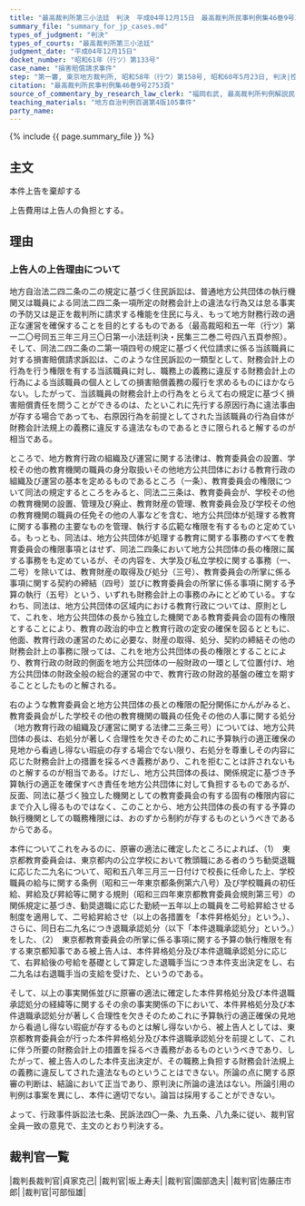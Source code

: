 ```yaml
---
title: "最高裁判所第三小法廷　判決　平成04年12月15日　最高裁判所民事判例集46巻9号2753頁"
summary_file: "summary_for_jp_cases.md"
types_of_judgment: "判決"
types_of_courts: "最高裁判所第三小法廷"
judgment_date: "平成04年12月15日"
docket_number: "昭和61年（行ツ）第133号"
case_name: "損害賠償請求事件"
step: "第一審, 東京地方裁判所, 昭和58年（行ウ）第158号, 昭和60年5月23日, 判決|控訴審, 東京高等裁判所, 昭和60年（行コ）第36号, 昭和61年5月29日, 判決"
citation: "最高裁判所民事判例集46巻9号2753頁"
source_of_commentary_by_research_law_clerk: "福岡右武, 最高裁判所判例解説民事篇平成4年度525頁"
teaching_materials: "地方自治判例百選第4版105事件"
party_name:
---
```




{% include {{ page.summary_file }}  %}








## 主文



本件上告を棄却する

上告費用は上告人の負担とする。





## 理由



### 上告人の上告理由について

地方自治法二四二条の二の規定に基づく住民訴訟は、普通地方公共団体の執行機関又は職員による同法二四二条一項所定の財務会計上の違法な行為又は怠る事実の予防又は是正を裁判所に請求する権能を住民に与え、もって地方財務行政の適正な運営を確保することを目的とするものである（最高裁昭和五一年（行ツ）第一二〇号同五三年三月三〇日第一小法廷判決・民集三二巻二号四八五頁参照）。そして、同法二四二条の二第一項四号の規定に基づく代位請求に係る当該職員に対する損害賠償請求訴訟は、このような住民訴訟の一類型として、財務会計上の行為を行う権限を有する当該職員に対し、職務上の義務に違反する財務会計上の行為による当該職員の個人としての損害賠償義務の履行を求めるものにほかならない。したがって、当該職員の財務会計上の行為をとらえて右の規定に基づく損害賠償責任を問うことができるのは、たといこれに先行する原因行為に違法事由が存する場合であっても、右原因行為を前提としてされた当該職員の行為自体が財務会計法規上の義務に違反する違法なものであるときに限られると解するのが相当である。

ところで、地方教育行政の組織及び運営に関する法律は、教育委員会の設置、学校その他の教育機関の職員の身分取扱いその他地方公共団体における教育行政の組織及び運営の基本を定めるものであるところ（一条）、教育委員会の権限について同法の規定するところをみると、同法二三条は、教育委員会が、学校その他の教育機関の設置、管理及び廃止、教育財産の管理、教育委員会及び学校その他の教育機関の職員の任免その他の人事などを含む、地方公共団体が処理する教育に関する事務の主要なものを管理、執行する広範な権限を有するものと定めている。もっとも、同法は、地方公共団体が処理する教育に関する事務のすべてを教育委員会の権限事項とはせず、同法二四条において地方公共団体の長の権限に属する事務をも定めているが、その内容を、大学及び私立学校に関する事務（一、二号）を除いては、教育財産の取得及び処分（三号）、教育委員会の所掌に係る事項に関する契約の締結（四号）並びに教育委員会の所掌に係る事項に関する予算の執行（五号）という、いずれも財務会計上の事務のみにとどめている。すなわち、同法は、地方公共団体の区域内における教育行政については、原則として、これを、地方公共団体の長から独立した機関である教育委員会の固有の権限とすることにより、教育の政治的中立と教育行政の定安の確保を図るとともに、他面、教育行政の運営のために必要な、財産の取得、処分、契約の締結その他の財務会計上の事務に限っては、これを地方公共団体の長の権限とすることにより、教育行政の財政的側面を地方公共団体の一般財政の一環として位置付け、地方公共団体の財政全般の総合的運営の中で、教育行政の財政的基盤の確立を期することとしたものと解される。

右のような教育委員会と地方公共団体の長との権限の配分関係にかんがみると、教育委員会がした学校その他の教育機関の職員の任免その他の人事に関する処分（地方教育行政の組織及び運営に関する法律二三条三号）については、地方公共団体の長は、右処分が著しく合理性を欠きそのためこれに予算執行の適正確保の見地から看過し得ない瑕疵の存する場合でない限り、右処分を尊重しその内容に応じた財務会計上の措置を採るべき義務があり、これを拒むことは許されないものと解するのが相当である。けだし、地方公共団体の長は、関係規定に基づき予算執行の適正を確保すべき責任を地方公共団体に対して負担するものであるが、反面、同法に基づく独立した機関としての教育委員会の有する固有の権限内容にまで介入し得るものではなく、このことから、地方公共団体の長の有する予算の執行機関としての職務権限には、おのずから制約が存するものというべきであるからである。

本件についてこれをみるのに、原審の適法に確定したところによれば、（1）　東京都教育委員会は、東京都内の公立学校において教頭職にある者のうち勧奨退職に応じた二九名について、昭和五八年三月三一日付けで校長に任命した上、学校職員の給与に関する条例（昭和三一年東京都条例第六八号）及び学校職員の初任給、昇給及び昇給等に関する規則（昭和三四年東京都教育委員会規則第三号）の関係規定に基づき、勧奨退職に応じた勤続一五年以上の職員を二号給昇給させる制度を適用して、二号給昇給させ（以上の各措置を「本件昇格処分」という。）、さらに、同日右二九名につき退職承認処分（以下「本件退職承認処分」という。）をした、（2）　東京都教育委員会の所掌に係る事項に関する予算の執行権限を有する東京都知事である被上告人は、本件昇格処分及び本件退職承認処分に応じて、右昇給後の号給を基礎として算定した退職手当につき本件支出決定をし、右二九名は右退職手当の支給を受けた、というのである。

そして、以上の事実関係並びに原審の適法に確定した本件昇格処分及び本件退職承認処分の経緯等に関するその余の事実関係の下において、本件昇格処分及び本件退職承認処分が著しく合理性を欠きそのためこれに予算執行の適正確保の見地から看過し得ない瑕疵が存するものとは解し得ないから、被上告人としては、東京都教育委員会が行った本件昇格処分及び本件退職承認処分を前提として、これに伴う所要の財務会計上の措置を採るべき義務があるものというべきであり、したがって、被上告人のした本件支出決定が、その職務上負担する財務会計法規上の義務に違反してされた違法なものということはできない。所論の点に関する原審の判断は、結論において正当であり、原判決に所論の違法はない。所論引用の判例は事案を異にし、本件に適切でない。論旨は採用することができない。

よって、行政事件訴訟法七条、民訴法四〇一条、九五条、八九条に従い、裁判官全員一致の意見で、主文のとおり判決する。

## 裁判官一覧

|裁判長裁判官|貞家克己|
|裁判官|坂上寿夫|
|裁判官|園部逸夫|
|裁判官|佐藤庄市郎|
|裁判官|可部恒雄|



